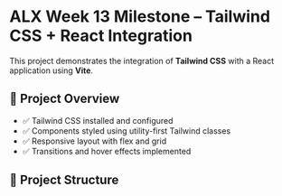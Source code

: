 # ALX Week 13 Milestone – Tailwind CSS + React Integration

This project demonstrates the integration of **Tailwind CSS** with a React application using **Vite**.

## 🚀 Project Overview

- ✅ Tailwind CSS installed and configured
- ✅ Components styled using utility-first Tailwind classes
- ✅ Responsive layout with flex and grid
- ✅ Transitions and hover effects implemented

## 📁 Project Structure
